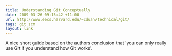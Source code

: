 ```yaml
---
title: Understanding Git Conceptually
date: 2009-03-26 09:15:42 +11:00
url: http://www.eecs.harvard.edu/~cduan/technical/git/
tags: git scm
layout: link
---
```

A nice short guide based on the authors conclusion that 'you can only really use Git if you understand how Git works'.
